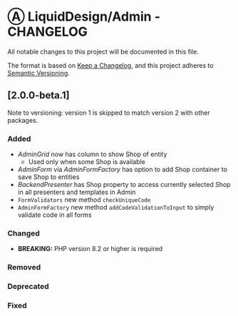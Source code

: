 # Ⓐ LiquidDesign/Admin - CHANGELOG

All notable changes to this project will be documented in this file.

The format is based on [Keep a Changelog](https://keepachangelog.com/en/1.0.0/),
and this project adheres to [Semantic Versioning](https://semver.org/spec/v2.0.0.html).

## [2.0.0-beta.1]

Note to versioning: version 1 is skipped to match version 2 with other packages.

### Added

- *AdminGrid* now has column to show Shop of entity
  - Used only when some Shop is available
- *AdminForm* via *AdminFormFactory* has option to add Shop container to save Shop to entities
- *BackendPresenter* has Shop property to access currently selected Shop in all presenters and templates in Admin
- `FormValidators` new method `checkUniqueCode`
- `AdminFormFactory` new method `addCodeValidationToInput` to simply validate code in all forms
### Changed

- **BREAKING:** PHP version 8.2 or higher is required

### Removed

### Deprecated

### Fixed